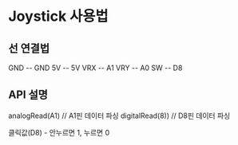 # Joystick 사용법

## 선 연결법
GND -- GND
5V -- 5V
VRX -- A1
VRY -- A0
SW -- D8

## API 설명
analogRead(A1) // A1핀 데이터 파싱
digitalRead(8)) // D8핀 데이터 파싱

클릭값(D8) - 안누르면 1, 누르면 0